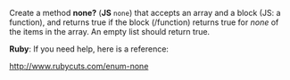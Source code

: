 Create a method **none?** (**JS** `none`) that accepts an array and a block (JS: a function), and returns true if the block (/function) returns true for *none* of the items in the array. An empty list should return true.

**Ruby**: If you need help, here is a reference:

http://www.rubycuts.com/enum-none